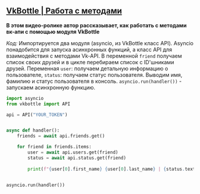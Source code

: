 ## [VkBottle | Работа с методами](https://www.youtube.com/watch?v=KmfLUZb8GPQ)
__В этом видео-ролике автор рассказывает, как работать с методами вк-апи с помощью модуля VkBottle__

*Код:* Импортируется два модуля (asyncio, из VkBottle класс API). Asyncio понадобится для запуска асинхронных функций, а класс API для взаимодействия с методами Vk-API. В переменной `friend` получаем список своих друзей и в цикле перебираем список с ID'шниками друзей. Переменная `user`: получаем детальную информацию о пользователе, `status`: получаем статус пользователя. Выводим имя, фамилию и статус пользователя в консоль. `asyncio.run(handler())` - запускаем асинхронную функцию.

```py
import asyncio
from vkbottle import API

api = API("YOUR_TOKEN")


async def handler():
	friends = await api.friends.get()

	for friend in friends.items:
		user = await api.users.get(friend)
		status = await api.status.get(friend)
		
		print(f"{user[0].first_name} {user[0].last_name} | {status.text}")


asyncio.run(handler())
```